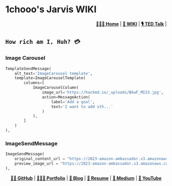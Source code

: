 # 1chooo's Jarvis WIKI

<div align="right">
    <p>
        <a href="https://1chooo.github.io/jarvis-linebot/"><b>👨🏻‍💻 Home</b></a> |
        <a href="https://1chooo.github.io/jarvis-linebot/wiki/"><b>📓 WIKI</b></a> |
        <a href="https://1chooo.github.io/jarvis-linebot/ted_talk/"><b>🎙️ TED Talk</b></a> |
    </p>
</div>

## `How rich am I, Huh? 💳`

### Image Carousel
```py
TemplateSendMessage(
    alt_text='ImageCarousel template',
    template=ImageCarouselTemplate(
        columns=[
            ImageCarouselColumn(
                image_url='https://hackmd.io/_uploads/BkwF_MI23.jpg',
                action=MessageAction(
                    label='Add a goal',
                    text='I want to add sth...'
                )
            ),
        ]
    )
),
```

### ImageSendMessage
```py
ImageSendMessage(
    original_content_url = "https://2023-amazon-ambassador.s3.amazonaws.com/hugo_grad.png",
    preview_image_url = "https://2023-amazon-ambassador.s3.amazonaws.com/hugo_grad.png",
),
```

<div align="center">
    <p>
        <a href="https://github.com/1chooo" target="_blank"><b>👨🏻 GitHub</b></a> |
        <a href="https://1chooo-github-io-1chooo.vercel.app/" target="_blank"><b>👨🏻‍💻 Portfolio</b></a> |
        <a href="https://1chooo.github.io/1chooo-blog/" target="_blank"><b>📓 Blog</b></a> |
        <a href="https://1chooo-github-io-1chooo.vercel.app/resume" target="_blank"><b>🧳 Resume</b></a> |
        <a href="https://medium.com/@1chooo" target="_blank"><b>📠 Medium</b></a> |
        <a href="https://www.youtube.com/channel/UCpBU1rXOfdTtxX939f_P_dA" target="_blank"><b>🎥 YouTube</b></a>
    </p>
</div>
